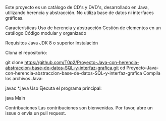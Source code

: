 Este proyecto es un catálogo de CD's y DVD's, desarrollado en Java, utilizando herencia y abstracción. No utiliza base de datos ni interfaces gráficas.

Características
Uso de herencia y abstracción
Gestión de elementos en un catálogo
Código modular y organizado

Requisitos
Java JDK 8 o superior
Instalación

Clona el repositorio:

git clone https://github.com/T0p2/Proyecto-Java-con-herencia-abstraccion-base-de-datos-SQL-y-interfaz-grafica.git
cd Proyecto-Java-con-herencia-abstraccion-base-de-datos-SQL-y-interfaz-grafica
Compila los archivos Java:

javac *.java
Uso
Ejecuta el programa principal:

java Main

Contribuciones
Las contribuciones son bienvenidas. Por favor, abre un issue o envía un pull request.
